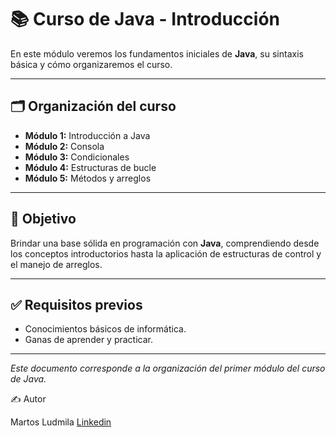 # 📚 Curso de Java - Introducción

En este módulo veremos los fundamentos iniciales de **Java**, su sintaxis básica y cómo organizaremos el curso.  

---

## 🗂️ Organización del curso

- **Módulo 1:** Introducción a Java  
- **Módulo 2:** Consola  
- **Módulo 3:** Condicionales  
- **Módulo 4:** Estructuras de bucle  
- **Módulo 5:** Métodos y arreglos  

---

## 🎯 Objetivo
Brindar una base sólida en programación con **Java**, comprendiendo desde los conceptos introductorios hasta la aplicación de estructuras de control y el manejo de arreglos.

---

## ✅ Requisitos previos
- Conocimientos básicos de informática.  
- Ganas de aprender y practicar.  

---

 *Este documento corresponde a la organización del primer módulo del curso de Java.*

✍️ Autor

Martos Ludmila  [Linkedin](https://www.linkedin.com/in/ludmimar89/)
